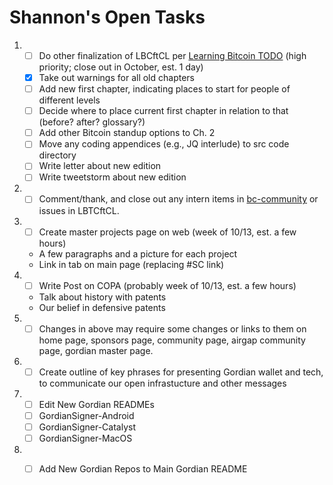 # Shannon's Open Tasks

1. * [ ] Do other finalization of LBCftCL per [Learning Bitcoin TODO](https://github.com/BlockchainCommons/Learning-Bitcoin-from-the-Command-Line/blob/master/TODO.md) (high priority; close out in October, est. 1 day)
   * [X] Take out warnings for all old chapters
   * [ ] Add new first chapter, indicating places to start for people of different levels
   * [ ] Decide where to place current first chapter in relation to that (before? after? glossary?)
   * [ ] Add other Bitcoin standup options to Ch. 2
   * [ ] Move any coding appendices (e.g., JQ interlude) to src code directory
   * [ ] Write letter about new edition
   * [ ] Write tweetstorm about new edition
1. * [ ] Comment/thank, and close out any intern items in [bc-community](https://github.com/BlockchainCommons/Community/issues) or issues in LBTCftCL.
1. * [ ] Create master projects page on web (week of 10/13, est. a few hours)
   * A few paragraphs and a picture for each project
   * Link in tab on main page (replacing #SC link)
1. * [ ] Write Post on COPA (probably week of 10/13, est. a few hours)
   * Talk about history with patents
   * Our belief in defensive patents
1. * [ ] Changes in above may require some changes or links to them on home page, sponsors page, community page, airgap community page, gordian master page.
1. * [ ] Create outline of key phrases for presenting Gordian wallet and tech, to communicate our open infrastucture and other messages
1. * [ ] Edit New Gordian READMEs
   * [ ] GordianSigner-Android
   * [ ] GordianSigner-Catalyst
   * [ ] GordianSigner-MacOS
1. * [ ] Add New Gordian Repos to Main Gordian README
   
